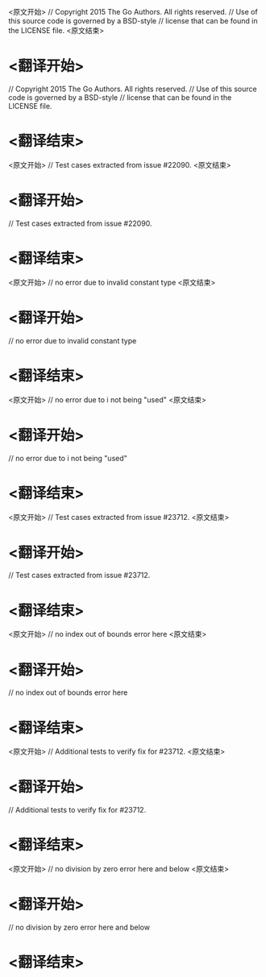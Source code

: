 
<原文开始>
// Copyright 2015 The Go Authors. All rights reserved.
// Use of this source code is governed by a BSD-style
// license that can be found in the LICENSE file.
<原文结束>

# <翻译开始>
// Copyright 2015 The Go Authors. All rights reserved.
// Use of this source code is governed by a BSD-style
// license that can be found in the LICENSE file.
# <翻译结束>


<原文开始>
// Test cases extracted from issue #22090.
<原文结束>

# <翻译开始>
// Test cases extracted from issue #22090.
# <翻译结束>


<原文开始>
// no error due to invalid constant type
<原文结束>

# <翻译开始>
// no error due to invalid constant type
# <翻译结束>


<原文开始>
// no error due to i not being "used"
<原文结束>

# <翻译开始>
// no error due to i not being "used"
# <翻译结束>


<原文开始>
// Test cases extracted from issue #23712.
<原文结束>

# <翻译开始>
// Test cases extracted from issue #23712.
# <翻译结束>


<原文开始>
// no index out of bounds error here
<原文结束>

# <翻译开始>
// no index out of bounds error here
# <翻译结束>


<原文开始>
// Additional tests to verify fix for #23712.
<原文结束>

# <翻译开始>
// Additional tests to verify fix for #23712.
# <翻译结束>


<原文开始>
// no division by zero error here and below
<原文结束>

# <翻译开始>
// no division by zero error here and below
# <翻译结束>

